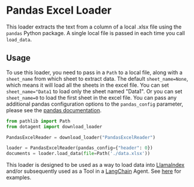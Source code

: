 # Pandas Excel Loader

This loader extracts the text from a column of a local .xlsx file using the `pandas` Python package. A single local file is passed in each time you call `load_data`.

## Usage

To use this loader, you need to pass in a `Path` to a local file, along with a `sheet_name` from which sheet to extract data. The default `sheet_name=None`, which means it will load all the sheets in the excel file. You can set `sheet_name="Data1` to load only the sheet named "Data1". Or you can set `sheet_name=0` to load the first sheet in the excel file. You can pass any additional pandas configuration options to the `pandas_config` parameter, please see the [pandas documentation](https://pandas.pydata.org/pandas-docs/stable/reference/api/pandas.read_excel.html).

```python
from pathlib import Path
from dotagent import download_loader

PandasExcelReader = download_loader("PandasExcelReader")

loader = PandasExcelReader(pandas_config={"header": 0})
documents = loader.load_data(file=Path('./data.xlsx'))
```

This loader is designed to be used as a way to load data into [LlamaIndex](https://github.com/jerryjliu/gpt_index/tree/main/gpt_index) and/or subsequently used as a Tool in a [LangChain](https://github.com/hwchase17/langchain) Agent. See [here](https://github.com/emptycrown/llama-hub/tree/main) for examples.
